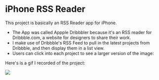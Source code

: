 # iPhone RSS Reader

This project is basically an RSS Reader app for iPhone.

* The App was called Appple Dribbbler because it's an RSS reader for Dribbble.com, a website for designers to share their work.
* I make use of Dribbble's RSS Feed to pull in the latest projects from Dribbble, and then display them in a list view.
* Users can click into each project to see a larger version of the image:

Here's is a gif I recorded of the project:

![](https://media.giphy.com/media/3oEduVREHglgZ3Ejg4/giphy.gif)
